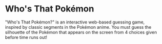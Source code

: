 # Who's That Pokémon
"Who's That Pokémon?" is an interactive web-based guessing game, inspired by classic segments in the Pokémon anime. You must guess the silhouette of the Pokémon that appears on the screen from 4 choices given before time runs out!

